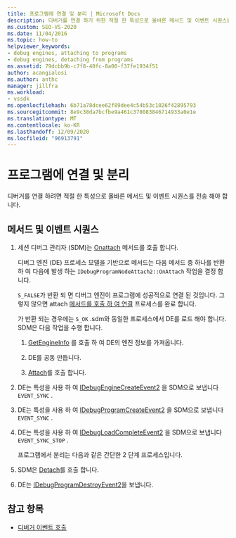 ```yaml
---
title: 프로그램에 연결 및 분리 | Microsoft Docs
description: 디버거를 연결 하기 위한 적절 한 특성으로 올바른 메서드 및 이벤트 시퀀스를 보내는 방법에 대해 알아봅니다.
ms.custom: SEO-VS-2020
ms.date: 11/04/2016
ms.topic: how-to
helpviewer_keywords:
- debug engines, attaching to programs
- debug engines, detaching from programs
ms.assetid: 79dcbb9b-c7f8-40fc-8a00-f37fe1934f51
author: acangialosi
ms.author: anthc
manager: jillfra
ms.workload:
- vssdk
ms.openlocfilehash: 6b71a78dcee62f89dee4c54b53c1026f42895793
ms.sourcegitcommit: 8e9c38da7bcfbe9a461c378083846714933a0e1e
ms.translationtype: MT
ms.contentlocale: ko-KR
ms.lasthandoff: 12/09/2020
ms.locfileid: "96913791"
---
```

# <a name="attaching-and-detaching-to-a-program"></a>프로그램에 연결 및 분리
디버거를 연결 하려면 적절 한 특성으로 올바른 메서드 및 이벤트 시퀀스를 전송 해야 합니다.

## <a name="sequence-of-methods-and-events"></a>메서드 및 이벤트 시퀀스

1. 세션 디버그 관리자 (SDM)는 [Onattach](../../extensibility/debugger/reference/idebugprogramnodeattach2-onattach.md) 메서드를 호출 합니다.

    디버그 엔진 (DE) 프로세스 모델을 기반으로 메서드는 다음 메서드 중 하나를 반환 하 여 다음에 발생 하는 `IDebugProgramNodeAttach2::OnAttach` 작업을 결정 합니다.

    `S_FALSE`가 반환 되 면 디버그 엔진이 프로그램에 성공적으로 연결 된 것입니다. 그렇지 않으면 attach [메서드를 호출 하 여 연결](../../extensibility/debugger/reference/idebugengine2-attach.md) 프로세스를 완료 합니다.

    가 반환 되는 경우에는 `S_OK` .sdm와 동일한 프로세스에서 DE를 로드 해야 합니다. SDM은 다음 작업을 수행 합니다.

   1. [GetEngineInfo](../../extensibility/debugger/reference/idebugprogramnode2-getengineinfo.md) 를 호출 하 여 DE의 엔진 정보를 가져옵니다.

   2. DE를 공동 만듭니다.

   3. [Attach](../../extensibility/debugger/reference/idebugengine2-attach.md)를 호출 합니다.

2. DE는 특성을 사용 하 여 [IDebugEngineCreateEvent2](../../extensibility/debugger/reference/idebugenginecreateevent2.md) 을 SDM으로 보냅니다 `EVENT_SYNC` .

3. DE는 특성을 사용 하 여 [IDebugProgramCreateEvent2](../../extensibility/debugger/reference/idebugprogramcreateevent2.md) 을 SDM으로 보냅니다 `EVENT_SYNC` .

4. DE는 특성을 사용 하 여 [IDebugLoadCompleteEvent2](../../extensibility/debugger/reference/idebugloadcompleteevent2.md) 을 SDM으로 보냅니다 `EVENT_SYNC_STOP` .

   프로그램에서 분리는 다음과 같은 간단한 2 단계 프로세스입니다.

5. SDM은 [Detach](../../extensibility/debugger/reference/idebugprogram2-detach.md)를 호출 합니다.

6. DE는 [IDebugProgramDestroyEvent2](../../extensibility/debugger/reference/idebugprogramdestroyevent2.md)을 보냅니다.

## <a name="see-also"></a>참고 항목
- [디버거 이벤트 호출](../../extensibility/debugger/calling-debugger-events.md)
